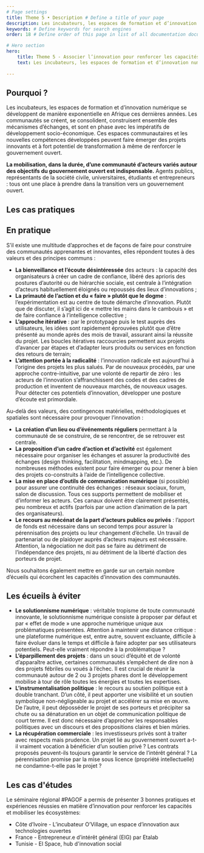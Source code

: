 ```yaml
---
# Page settings
title: Theme 5 • Description # Define a title of your page
description: Les incubateurs, les espaces de formation et d’innovation numérique se développent de manière exponentielle en Afrique ces dernières années. Ces espaces communautaires et les nouvelles compétences développées peuvent faire émerger des projets innovants et à fort potentiel de transformation à même de renforcer le gouvernement ouvert. # Define a description of your page
keywords: # Define keywords for search engines
order: 18 # Define order of this page in list of all documentation documents

# Hero section
hero:
    title: Theme 5 - Associer l’innovation pour renforcer les capacités et mobiliser les écosystèmes
    text: Les incubateurs, les espaces de formation et d’innovation numérique se développent de manière exponentielle en Afrique ces dernières années. Ces espaces communautaires et les nouvelles compétences développées peuvent faire émerger des projets innovants et à fort potentiel de transformation à même de renforcer le gouvernement ouvert.
    
---
```


## Pourquoi ?

Les incubateurs, les espaces de formation et d’innovation numérique se développent de manière exponentielle en Afrique ces dernières années. Les communautés se créent, se consolident, construisent ensemble des mécanismes d’échanges, et sont en phase avec les impératifs de développement socio-économique. Ces espaces communautaires et les nouvelles compétences développées peuvent faire émerger des projets innovants et à fort potentiel de transformation à même de renforcer le gouvernement ouvert.

**La mobilisation, dans la durée, d’une communauté d’acteurs variés autour des objectifs du gouvernement ouvert est indispensable.** Agents publics, représentants de la société civile, universitaires, étudiants et entrepreneurs : tous ont une place à prendre dans la transition vers un gouvernement ouvert.
## Les cas pratiques

## En pratique

S’il existe une multitude d’approches et de façons de faire pour construire des communautés apprenantes et innovantes, elles répondent toutes à des valeurs et des principes communs :

* **La bienveillance et l’écoute désintéressée** des acteurs : la capacité des organisateurs à créer un cadre de confiance, libéré des aprioris des postures d’autorité ou de hiérarchie sociale, est centrale à l’intégration d’acteurs habituellement éloignés ou repoussés des lieux d’innovations ;
* **La primauté de l’action et du « faire » plutôt que le dogme** : l’expérimentation est au centre de toute démarche d’innovation. Plutôt que de discuter, il s’agit ici de « mettre les mains dans le cambouis » et de faire confiance à l’intelligence collective ; 
* **L’approche itérative** : par le prototypage puis le test auprès des utilisateurs, les idées sont rapidement éprouvées plutôt que d’être présenté au monde après des mois de travail, assurant ainsi la réussite du projet. Les boucles itératives raccourcies permettent aux projets d’avancer par étapes et d’adapter leurs produits ou services en fonction des retours de terrain; 
* **L’attention portée à la radicalité** : l’innovation radicale est aujourd’hui à l’origine des projets les plus salués. Par de nouveaux procédés, par une approche contre-intuitive, par une volonté de repartir de zéro : les acteurs de l’innovation s’affranchissent des codes et des cadres de production et inventent de nouveaux marchés, de nouveaux usages. Pour détecter ces potentiels d’innovation, développer une posture d’écoute est primordiale.

Au-delà des valeurs, des contingences matérielles, méthodologiques et spatiales sont nécessaire pour provoquer l’innovation :
* **La création d’un lieu ou d’événements réguliers** permettant à la communauté de se construire, de se rencontrer, de se retrouver est centrale.
* **La proposition d’un cadre d’action et d’activité** est également nécessaire pour organiser les échanges et assurer la productivité des échanges (design thinking, facilitation, mindmapping, etc.). De nombreuses méthodes existent pour faire émerger ou pour mener à bien des projets co-construits à l’aide de l’intelligence collective.
* **La mise en place d’outils de communication numérique** (si possible) pour assurer une continuité des échanges : réseaux sociaux, forum, salon de discussion. Tous ces supports permettent de mobiliser et d’informer les acteurs. Ces canaux doivent être clairement présentés, peu nombreux et actifs (parfois par une action d’animation de la part des organisateurs).
* **Le recours au mécénat de la part d’acteurs publics ou privés** : l’apport de fonds est nécessaire dans un second temps pour assurer la pérennisation des projets ou leur changement d’échelle. Un travail de partenariat ou de plaidoyer auprès d’acteurs majeurs est nécessaire. Attention, la négociation ne doit pas se faire au détriment de l’indépendance des projets, ni au détriment de la liberté d’action des porteurs de projet.
    
Nous souhaitons également mettre en garde sur un certain nombre d’écueils qui écorchent les capacités d’innovation des communautés.

## Les écueils à éviter 

* **Le solutionnisme numérique** : véritable tropisme de toute communauté innovante, le solutionnisme numérique consiste à proposer par défaut et par « effet de mode » une approche numérique unique aux problématiques présentées. Attention à maintenir une distance critique : une plateforme numérique est, entre autre, souvent excluante, difficile à faire évoluer dans le temps et difficile à faire adopter par ses utilisateurs potentiels. Peut-elle vraiment répondre à la problématique ?
* **L’éparpillement des projets** : dans un souci d’équité et de volonté d’apparaître active, certaines communautés s’empêchent de dire non à des projets fébriles ou voués à l’échec. Il est crucial de réunir la communauté autour de 2 ou 3 projets phares dont le développement mobilise à tour de rôle toutes les énergies et toutes les expertises.
* **L’instrumentalisation politique** : le recours au soutien politique est à double tranchant. D’un côté, il peut apporter une visibilité et un soutien symbolique non-négligeable au projet et accélérer sa mise en œuvre. De l’autre, il peut déposséder le projet de ses porteurs et précipiter sa chute ou sa dénaturation en un objet de communication politique de court terme. Il est donc nécessaire d’approcher les responsables politiques avec un discours et des propositions claires et bien mûries.
* **La récupération commerciale** : les investisseurs privés sont à traiter avec respects mais prudence. Un projet lié au gouvernement ouvert a-t-il vraiment vocation à bénéficier d’un soutien privé ? Les contrats proposés peuvent-ils toujours garantir le service de l’intérêt général ? La pérennisation promise par la mise sous licence (propriété intellectuelle) ne condamne-t-elle pas le projet ?

## Les cas d'études

Le séminaire régional #PAGOF a permis de présenter 3 bonnes pratiques et expériences réussies en matière d’innovation pour renforcer les capacités et mobiliser les écosystèmes:

* Côte d’Ivoire - L’incubateur O’Village, un espace d’innovation aux technologies ouvertes
* France - Entrepreneur.e d’intérêt général (EIG) par Etalab 
* Tunisie - El Space, hub d'innovation social

